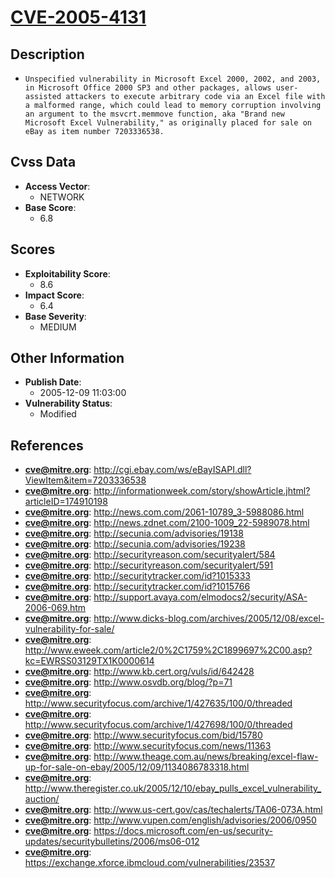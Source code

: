 
# [CVE-2005-4131](https://cve.mitre.org/cgi-bin/cvename.cgi?name=CVE-2005-4131)

## Description

- `Unspecified vulnerability in Microsoft Excel 2000, 2002, and 2003, in Microsoft Office 2000 SP3 and other packages, allows user-assisted attackers to execute arbitrary code via an Excel file with a malformed range, which could lead to memory corruption involving an argument to the msvcrt.memmove function, aka "Brand new Microsoft Excel Vulnerability," as originally placed for sale on eBay as item number 7203336538.`

## Cvss Data

- **Access Vector**:
  - NETWORK
- **Base Score**:
  - 6.8

## Scores

- **Exploitability Score**:
  - 8.6
- **Impact Score**:
  - 6.4
- **Base Severity**:
  - MEDIUM

## Other Information

- **Publish Date**:
  - 2005-12-09 11:03:00
- **Vulnerability Status**:
  - Modified

## References

- **cve@mitre.org**: http://cgi.ebay.com/ws/eBayISAPI.dll?ViewItem&item=7203336538
- **cve@mitre.org**: http://informationweek.com/story/showArticle.jhtml?articleID=174910198
- **cve@mitre.org**: http://news.com.com/2061-10789_3-5988086.html
- **cve@mitre.org**: http://news.zdnet.com/2100-1009_22-5989078.html
- **cve@mitre.org**: http://secunia.com/advisories/19138
- **cve@mitre.org**: http://secunia.com/advisories/19238
- **cve@mitre.org**: http://securityreason.com/securityalert/584
- **cve@mitre.org**: http://securityreason.com/securityalert/591
- **cve@mitre.org**: http://securitytracker.com/id?1015333
- **cve@mitre.org**: http://securitytracker.com/id?1015766
- **cve@mitre.org**: http://support.avaya.com/elmodocs2/security/ASA-2006-069.htm
- **cve@mitre.org**: http://www.dicks-blog.com/archives/2005/12/08/excel-vulnerability-for-sale/
- **cve@mitre.org**: http://www.eweek.com/article2/0%2C1759%2C1899697%2C00.asp?kc=EWRSS03129TX1K0000614
- **cve@mitre.org**: http://www.kb.cert.org/vuls/id/642428
- **cve@mitre.org**: http://www.osvdb.org/blog/?p=71
- **cve@mitre.org**: http://www.securityfocus.com/archive/1/427635/100/0/threaded
- **cve@mitre.org**: http://www.securityfocus.com/archive/1/427698/100/0/threaded
- **cve@mitre.org**: http://www.securityfocus.com/bid/15780
- **cve@mitre.org**: http://www.securityfocus.com/news/11363
- **cve@mitre.org**: http://www.theage.com.au/news/breaking/excel-flaw-up-for-sale-on-ebay/2005/12/09/1134086783318.html
- **cve@mitre.org**: http://www.theregister.co.uk/2005/12/10/ebay_pulls_excel_vulnerability_auction/
- **cve@mitre.org**: http://www.us-cert.gov/cas/techalerts/TA06-073A.html
- **cve@mitre.org**: http://www.vupen.com/english/advisories/2006/0950
- **cve@mitre.org**: https://docs.microsoft.com/en-us/security-updates/securitybulletins/2006/ms06-012
- **cve@mitre.org**: https://exchange.xforce.ibmcloud.com/vulnerabilities/23537
